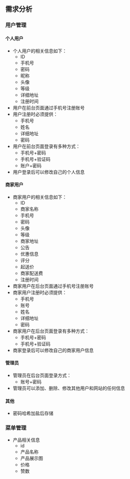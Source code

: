 ## 需求分析
### 用户管理
#### 个人用户
- 个人用户的相关信息如下：
	- ID
	- 手机号
	- 密码
	- 昵称
	- 头像
	- 等级
	- 详细地址
	- 注册时间
- 用户在前台页面通过手机号注册账号
- 用户注册时必须提供：
	- 手机号
	- 姓名
	- 详细地址
	- 密码
- 用户在前台页面登录有多种方式：
	- 手机号+密码
	- 手机号+验证码
	- 账户+密码
- 用户登录后可以修改自己的个人信息
#### 商家用户
- 商家用户的相关信息如下：
	- ID
	- 商家名称
	- 手机号
	- 密码
	- 头像
	- 等级
	- 商家地址
	- 公告
    - 优惠信息
    - 评分
    - 起送价
    - 商家配送费
	- 注册时间
- 商家用户在后台页面通过手机号注册账号
- 商家用户注册时必须提供：
	- 手机号
	- 账号
	- 姓名
	- 详细地址
	- 密码
- 商家用户在后台页面登录有多种方式：
	- 手机号+密码
	- 手机号+验证码
- 商家登录后可以修改自己的商家用户信息
#### 管理员
- 管理员在后台页面登录方式：
	- 账号+密码
- 管理员可以添加、删除、修改其他用户和网站的任何信息
#### 其他
- 密码哈希加盐后存储

### 菜单管理
- 产品相关信息
	- id
	- 产品名称
	- 产品展示图
	- 价格
	- 赞数

<!--stackedit_data:
eyJoaXN0b3J5IjpbLTk3MzAzODE3NSwxMTE0ODM2NzQxLC02NT
k2Njg3MDksLTEzNjc3MzcyMTMsLTMyMTI1Njc1NywtMTA3OTc2
Mzk4NSwxMjY1MTk0ODU0LDE2NDIwNDM1MDcsLTE0NjM2NjgzNj
gsLTczNjIxNzI1NiwtMTkwMTMxMTc4NiwzNDc4MDk0NDYsLTU1
NzM2MzU5XX0=
-->